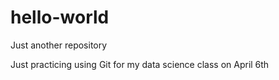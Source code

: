 # hello-world
Just another repository

Just practicing using Git for my data science class on April 6th

